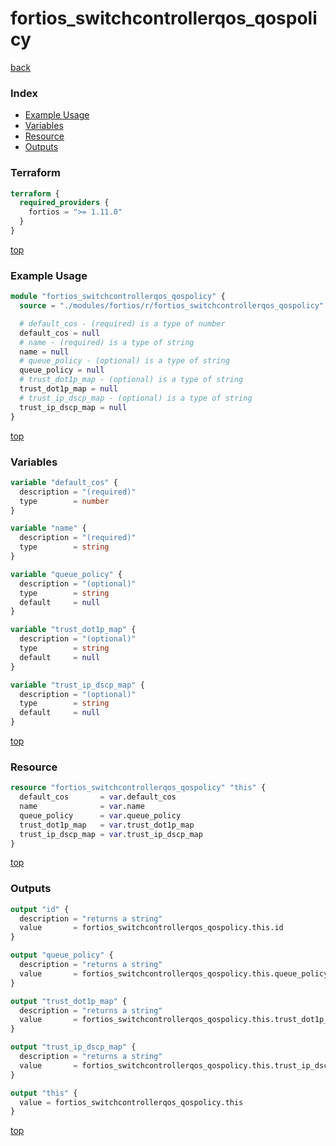 # fortios_switchcontrollerqos_qospolicy

[back](../fortios.md)

### Index

- [Example Usage](#example-usage)
- [Variables](#variables)
- [Resource](#resource)
- [Outputs](#outputs)

### Terraform

```terraform
terraform {
  required_providers {
    fortios = ">= 1.11.0"
  }
}
```

[top](#index)

### Example Usage

```terraform
module "fortios_switchcontrollerqos_qospolicy" {
  source = "./modules/fortios/r/fortios_switchcontrollerqos_qospolicy"

  # default_cos - (required) is a type of number
  default_cos = null
  # name - (required) is a type of string
  name = null
  # queue_policy - (optional) is a type of string
  queue_policy = null
  # trust_dot1p_map - (optional) is a type of string
  trust_dot1p_map = null
  # trust_ip_dscp_map - (optional) is a type of string
  trust_ip_dscp_map = null
}
```

[top](#index)

### Variables

```terraform
variable "default_cos" {
  description = "(required)"
  type        = number
}

variable "name" {
  description = "(required)"
  type        = string
}

variable "queue_policy" {
  description = "(optional)"
  type        = string
  default     = null
}

variable "trust_dot1p_map" {
  description = "(optional)"
  type        = string
  default     = null
}

variable "trust_ip_dscp_map" {
  description = "(optional)"
  type        = string
  default     = null
}
```

[top](#index)

### Resource

```terraform
resource "fortios_switchcontrollerqos_qospolicy" "this" {
  default_cos       = var.default_cos
  name              = var.name
  queue_policy      = var.queue_policy
  trust_dot1p_map   = var.trust_dot1p_map
  trust_ip_dscp_map = var.trust_ip_dscp_map
}
```

[top](#index)

### Outputs

```terraform
output "id" {
  description = "returns a string"
  value       = fortios_switchcontrollerqos_qospolicy.this.id
}

output "queue_policy" {
  description = "returns a string"
  value       = fortios_switchcontrollerqos_qospolicy.this.queue_policy
}

output "trust_dot1p_map" {
  description = "returns a string"
  value       = fortios_switchcontrollerqos_qospolicy.this.trust_dot1p_map
}

output "trust_ip_dscp_map" {
  description = "returns a string"
  value       = fortios_switchcontrollerqos_qospolicy.this.trust_ip_dscp_map
}

output "this" {
  value = fortios_switchcontrollerqos_qospolicy.this
}
```

[top](#index)